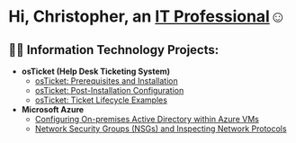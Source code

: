 <h1>Hi, Christopher, an <a href="https://github.com/ChrisC004/ChrisC004/edit/main/README.md">IT Professional</a>☺</h1>

<h2>👨‍💻 Information Technology Projects:</h2>

- <b>osTicket (Help Desk Ticketing System)</b>
  - [osTicket: Prerequisites and Installation](https://github.com/ChrisC004/osticket-prereqs)
  - [osTicket: Post-Installation Configuration](https://github.com/ChrisC004/osTicket-post-Installation)
  - [osTicket: Ticket Lifecycle Examples](https://github.com/ChrisC004/osTicket-Lifecycle)
- <b>Microsoft Azure</b>
  - [Configuring On-premises Active Directory within Azure VMs](https://github.com/ChrisC004/Active-Directory)
  - [Network Security Groups (NSGs) and Inspecting Network Protocols](https://github.com/ChrisC004/Network-Security-Groups)
